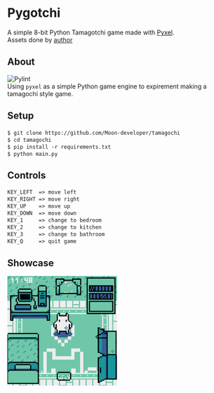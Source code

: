 # Pygotchi

A simple 8-bit Python Tamagotchi game made with [Pyxel](https://github.com/kitao/pyxel).  
Assets done by [author](https://zodee.itch.io/)

## About

![Pylint](https://img.shields.io/github/workflow/status/Moon-developer/tamagochi/Pylint?logo=GitHub&label=Pylint&style=flat-square)  
Using `pyxel` as a simple Python game engine to expirement making a tamagochi style game.

## Setup

```shell
$ git clone https://github.com/Moon-developer/tamagochi
$ cd tamagochi
$ pip install -r requirements.txt
$ python main.py
```

## Controls

```
KEY_LEFT  => move left
KEY_RIGHT => move right
KEY_UP    => move up
KEY_DOWN  => move down
KEY_1     => change to bedroom
KEY_2     => change to kitchen
KEY_3     => change to bathroom
KEY_Q     => quit game
```

## Showcase

<img alt="showcase" src="assets/showcase.gif"  width="250" height="250">

